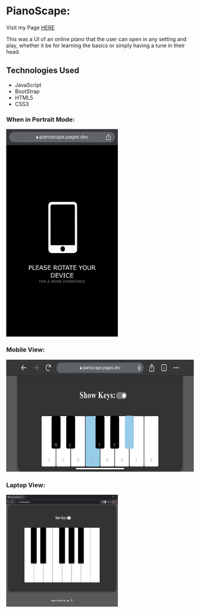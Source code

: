 # PianoScape: 
Visit my Page [HERE](https://pianoscape.pages.dev)

This was a UI of an online piano that the user can open in any setting and play, whether it be for learning the basics or simply having a tune in their head.

## Technologies Used

* JavaScript
* BootStrap
* HTML5
* CSS3



### When in Portrait Mode:
<img src="media/promptOrientation.gif" alt="drawing" style="width:300px;"/>

### Mobile View:
<img src="media/pianoIphone.PNG" alt="drawing" style="height:300px;"/>

### Laptop View:
<img src="media/pianoLaptop.png" alt="drawing" style="width: 300px; height:300px;"/>

